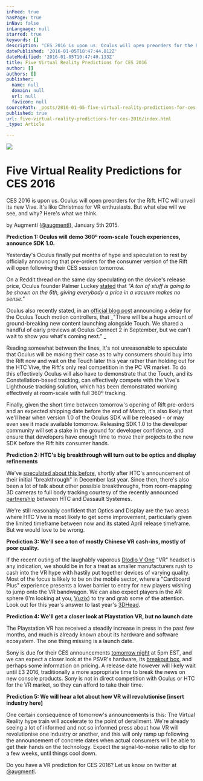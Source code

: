 ```yaml
---
inFeed: true
hasPage: true
inNav: false
inLanguage: null
starred: true
keywords: []
description: "CES 2016 is upon us. Oculus will open preorders for the Rift. HTC will unveil its new Vive. It's like Christmas for VR enthusiasts. But what else will we see, and why? Here's what we think."
datePublished: '2016-01-05T10:47:44.812Z'
dateModified: '2016-01-05T10:47:40.133Z'
title: Five Virtual Reality Predictions for CES 2016
author: []
authors: []
publisher:
  name: null
  domain: null
  url: null
  favicon: null
sourcePath: _posts/2016-01-05-five-virtual-reality-predictions-for-ces-2016.md
published: true
url: five-virtual-reality-predictions-for-ces-2016/index.html
_type: Article

---
```

![](https://s3-us-west-2.amazonaws.com/the-grid-img/p/91a72f1b600d25c723cdebf26e660524a2c8951e.jpg)

# Five Virtual Reality Predictions for CES 2016

CES 2016 is upon us. Oculus will open preorders for the Rift. HTC will unveil its new Vive. It's like Christmas for VR enthusiasts. But what else will we see, and why? Here's what we think.

by Augmentl ([@augmentl][0]), January 5th 2015\.

**Prediction 1: Oculus will demo 360º room-scale Touch experiences, announce SDK 1.0\.**

Yesterday's  Oculus finally put months of hype and speculation to rest by officially announcing that pre-orders for the consumer version of the Rift will open following their CES session tomorrow.  

On a Reddit thread on the same day speculating on the device's release price, Oculus founder Palmer Luckey [stated][1] that _"A ton of stuff is going to be shown on the 6th, giving everybody a price in a vacuum makes no sense."_

Oculus also recently stated, in an [official blog post][2] announcing a delay for the Oculus Touch motion controllers, that _"There will be a huge amount of ground-breaking new content launching alongside Touch. We shared a handful of early previews at Oculus Connect 2 in September, but we can't wait to show you what's coming next." _

Reading somewhat between the lines, It's not unreasonable to speculate that Oculus will be making their case as to why consumers should buy into the Rift now and wait on the Touch later this year rather than holding out for the HTC Vive, the Rift's only real competition in the PC VR market. To do this effectively Oculus will also have to demonstrate that the Touch, and its Constellation-based tracking, can effectively compete with the Vive's Lighthouse tracking solution, which has been demonstrated working effectively at room-scale with full 360º tracking.

Finally, given the short time between tomorrow's opening of Rift pre-orders and an expected shipping date before the end of March, it's also likely that we'll hear when version 1.0 of the Oculus SDK will be released - or may even see it made available tomorrow. Releasing SDK 1.0 to the developer community will set a stake in the ground for developer confidence, and ensure that developers have enough time to move their projects to the new SDK before the Rift hits consumer hands.

**Prediction 2: HTC's big breakthrough will turn out to be optics and display refinements**

We've [speculated about this before][3], shortly after HTC's announcement of their initial "breakthrough" in December last year. Since then, there's also been a lot of talk about other possible breakthroughs, from room-mapping 3D cameras to full body tracking courtesy of the recently announced [partnership][4] between HTC and Dassault Systemes. 

We're still reasonably confident that Optics and Display are the two areas where HTC Vive is most likely to get some improvement, particularly given the limited timeframe between now and its stated April release timeframe. But we would love to be wrong. 

**Prediction 3: We'll see a ton of mostly Chinese VR cash-ins, mostly of poor quality.**

If the recent outing of the laughably vaporous [Dlodlo V One][5] "VR" headset is any indication, we should be in for a treat as smaller manufacturers rush to cash into the VR hype with hastily put together devices of varying quality. Most of the focus is likely to be on the mobile sector, where a "Cardboard Plus" experience presents a lower barrier to entry for new players wishing to jump onto the VR bandwagon. We can also expect players in the AR sphere (I'm looking at you, [Vuzix][6]) to try and grab some of the attention. Look out for this year's answer to last year's [3DHead][7].

**Prediction 4: We'll get a closer look at Playstation VR, but no launch date**

The Playstation VR has received a steadily increase in press in the past few months, and much is already known about its hardware and software ecosystem. The one thing missing is a launch date. 

Sony is due for their CES announcements [tomorrow night][8] at 5pm EST, and we can expect a closer look at the PSVR's hardware, its [breakout box][9], and perhaps some information on pricing. A release date however will likely wait until E3 2016, traditionally a more appropriate time to break the news on new console products. Sony is not in direct competition with Oculus or HTC for the VR market, so they can afford to take their time.

**Prediction 5: We will hear a lot about how VR will revolutionise \[insert industry here\]**

One certain consequence of tomorrow's announcements is this: The Virtual Reality hype train will accelerate to the point of derailment. We're already seeing a lot of informed and not so informed press about how VR will revolutionise one industry or another, and this will only ramp up following the announcement of concrete dates when actual consumers will be able to get their hands on the technology. Expect the signal-to-noise ratio to dip for a few weeks, until things cool down. 

Do you have a VR prediction for CES 2016? Let us know on twitter at [@augmentl][0].

[0]: http://twitter.com/augmentl
[1]: https://www.reddit.com/r/oculus/comments/3zfa1f/oculus_rift_preorders_to_open_on_january_6/cym60y0
[2]: https://www.oculus.com/en-us/blog/update-on-oculus-touch-ship-date/
[3]: http://augmentl.io/the-htc-vive-breakthrough-could-be-improved-optics-hdr/
[4]: https://twitter.com/Dassault3DS/status/683713191562485760
[5]: http://augmentl.io/meet-the-dlodlo-v-one-the-worlds-most-dubious-vr-headset/
[6]: http://augmentl.io/ces-does-not-understand-vr/
[7]: http://www.beverlyhills3d.com/
[8]: https://blog.sony.com/ces/
[9]: http://www.eurogamer.net/articles/digitalfoundry-2015-playstation-vr-external-processor-revealed